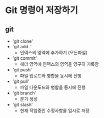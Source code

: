 # Git 명령어 저장하기

## git
* 'git clone'
* 'git add .'
  * 인덱스의 영역에 추가하기 (모든파일)  
* 'git commit'
  * 헤더 영역에 인덱스의 영역을 영구히 기록함
* 'git push' 
  * 파일 업로드와 병합을 동시에 진행
* 'git pull'
  * 파일 다운도드와 병합을 동시에 진행
* 'git branch' 
  * 분기 생성 
* 'git stash' 
  * 현재 작업중인 수정사항을 임시로 저장
  
